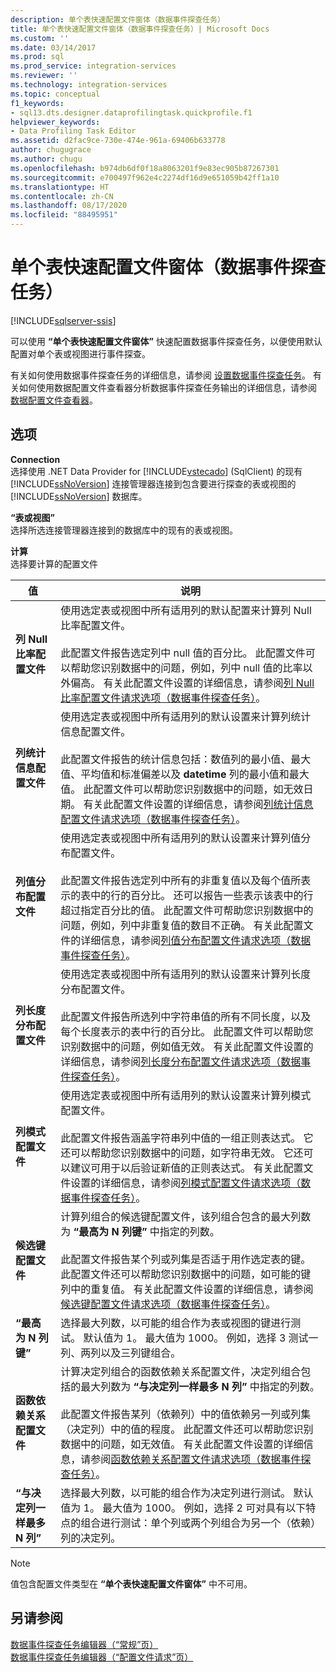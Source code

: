 ```yaml
---
description: 单个表快速配置文件窗体（数据事件探查任务）
title: 单个表快速配置文件窗体（数据事件探查任务）| Microsoft Docs
ms.custom: ''
ms.date: 03/14/2017
ms.prod: sql
ms.prod_service: integration-services
ms.reviewer: ''
ms.technology: integration-services
ms.topic: conceptual
f1_keywords:
- sql13.dts.designer.dataprofilingtask.quickprofile.f1
helpviewer_keywords:
- Data Profiling Task Editor
ms.assetid: d2fac9ce-730e-474e-961a-69406b633778
author: chugugrace
ms.author: chugu
ms.openlocfilehash: b974db6df0f18a8063201f9e83ec905b87267301
ms.sourcegitcommit: e700497f962e4c2274df16d9e651059b42ff1a10
ms.translationtype: HT
ms.contentlocale: zh-CN
ms.lasthandoff: 08/17/2020
ms.locfileid: "88495951"
---
```

# <a name="single-table-quick-profile-form-data-profiling-task"></a>单个表快速配置文件窗体（数据事件探查任务）

[!INCLUDE[sqlserver-ssis](../../includes/applies-to-version/sqlserver-ssis.md)]


  可以使用 **“单个表快速配置文件窗体”** 快速配置数据事件探查任务，以便使用默认配置对单个表或视图进行事件探查。  
  
 有关如何使用数据事件探查任务的详细信息，请参阅 [设置数据事件探查任务](../../integration-services/control-flow/setup-of-the-data-profiling-task.md)。 有关如何使用数据配置文件查看器分析数据事件探查任务输出的详细信息，请参阅 [数据配置文件查看器](../../integration-services/control-flow/data-profile-viewer.md)。  
  
## <a name="options"></a>选项  
 **Connection**  
 选择使用 .NET Data Provider for [!INCLUDE[vstecado](../../includes/vstecado-md.md)] (SqlClient) 的现有 [!INCLUDE[ssNoVersion](../../includes/ssnoversion-md.md)] 连接管理器连接到包含要进行探查的表或视图的 [!INCLUDE[ssNoVersion](../../includes/ssnoversion-md.md)] 数据库。  
  
 **“表或视图”**  
 选择所选连接管理器连接到的数据库中的现有的表或视图。  
  
 **计算**  
 选择要计算的配置文件  
  
|值|说明|  
|-----------|-----------------|  
|**列 Null 比率配置文件**|使用选定表或视图中所有适用列的默认配置来计算列 Null 比率配置文件。<br /><br /> 此配置文件报告选定列中 null 值的百分比。 此配置文件可以帮助您识别数据中的问题，例如，列中 null 值的比率以外偏高。 有关此配置文件设置的详细信息，请参阅[列 Null 比率配置文件请求选项（数据事件探查任务）](../../integration-services/control-flow/column-null-ratio-profile-request-options-data-profiling-task.md)。|  
|**列统计信息配置文件**|使用选定表或视图中所有适用列的默认设置来计算列统计信息配置文件。<br /><br /> 此配置文件报告的统计信息包括：数值列的最小值、最大值、平均值和标准偏差以及 **datetime** 列的最小值和最大值。 此配置文件可以帮助您识别数据中的问题，如无效日期。 有关此配置文件设置的详细信息，请参阅[列统计信息配置文件请求选项（数据事件探查任务）](../../integration-services/control-flow/column-statistics-profile-request-options-data-profiling-task.md)。|  
|**列值分布配置文件**|使用选定表或视图中所有适用列的默认设置来计算列值分布配置文件。<br /><br /> 此配置文件报告选定列中所有的非重复值以及每个值所表示的表中的行的百分比。 还可以报告一些表示该表中的行超过指定百分比的值。 此配置文件可帮助您识别数据中的问题，例如，列中非重复值的数目不正确。 有关此配置文件的详细信息，请参阅[列值分布配置文件请求选项（数据事件探查任务）](../../integration-services/control-flow/column-value-distribution-profile-request-options-data-profiling-task.md)。|  
|**列长度分布配置文件**|使用选定表或视图中所有适用列的默认设置来计算列长度分布配置文件。<br /><br /> 此配置文件报告所选列中字符串值的所有不同长度，以及每个长度表示的表中行的百分比。 此配置文件可以帮助您识别数据中的问题，例如值无效。 有关此配置文件设置的详细信息，请参阅[列长度分布配置文件请求选项（数据事件探查任务）](../../integration-services/control-flow/column-length-distribution-profile-request-options-data-profiling-task.md)。|  
|**列模式配置文件**|使用选定表或视图中所有适用列的默认设置来计算列模式配置文件。<br /><br /> 此配置文件报告涵盖字符串列中值的一组正则表达式。 它还可以帮助您识别数据中的问题，如字符串无效。 它还可以建议可用于以后验证新值的正则表达式。 有关此配置文件设置的详细信息，请参阅[列模式配置文件请求选项（数据事件探查任务）](../../integration-services/control-flow/column-pattern-profile-request-options-data-profiling-task.md)。|  
|**候选键配置文件**|计算列组合的候选键配置文件，该列组合包含的最大列数为 **“最高为 N 列键”** 中指定的列数。<br /><br /> 此配置文件报告某个列或列集是否适于用作选定表的键。 此配置文件还可以帮助您识别数据中的问题，如可能的键列中的重复值。 有关此配置文件设置的详细信息，请参阅[候选键配置文件请求选项（数据事件探查任务）](../../integration-services/control-flow/candidate-key-profile-request-options-data-profiling-task.md)。|  
|**“最高为 N 列键”**|选择最大列数，以可能的组合作为表或视图的键进行测试。 默认值为 1。 最大值为 1000。 例如，选择 3 测试一列、两列以及三列键组合。|  
|**函数依赖关系配置文件**|计算决定列组合的函数依赖关系配置文件，决定列组合包括的最大列数为 **“与决定列一样最多 N 列”** 中指定的列数。<br /><br /> 此配置文件报告某列（依赖列）中的值依赖另一列或列集（决定列）中的值的程度。 此配置文件还可以帮助您识别数据中的问题，如无效值。 有关此配置文件设置的详细信息，请参阅[函数依赖关系配置文件请求选项（数据事件探查任务）](../../integration-services/control-flow/functional-dependency-profile-request-options-data-profiling-task.md)。|  
|**“与决定列一样最多 N 列”**|选择最大列数，以可能的组合作为决定列进行测试。 默认值为 1。 最大值为 1000。 例如，选择 2 可对具有以下特点的组合进行测试：单个列或两个列组合为另一个（依赖）列的决定列。|  
  
> [!NOTE]  
>   值包含配置文件类型在 **“单个表快速配置文件窗体”** 中不可用。  
  
## <a name="see-also"></a>另请参阅  
 [数据事件探查任务编辑器（“常规”页）](../../integration-services/control-flow/data-profiling-task-editor-general-page.md)   
 [数据事件探查任务编辑器（“配置文件请求”页）](../../integration-services/control-flow/data-profiling-task-editor-profile-requests-page.md)  
  
  
